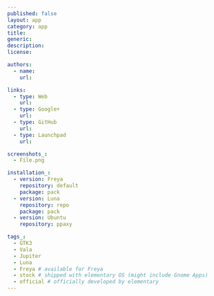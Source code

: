 ```yaml
---
published: false
layout: app
category: app
title: 
generic: 
description:
license:

authors: 
  - name:
    url: 

links:
  - type: Web
    url: 
  - type: Google+
    url: 
  - type: GitHub
    url: 
  - type: Launchpad
    url: 

screenshots_:
  - File.png

installation_:
  - version: Freya
    repository: default
    package: pack
  - version: Luna
    repository: repo
    package: pack
  - version: Ubuntu
    repository: ppaxy

tags_:
  - GTK3
  - Vala
  - Jupiter
  - Luna
  - Freya # available for Freya
  - stock # shipped with elementary OS (might include Gnome Apps)
  - official # officially developed by elementary
---
```


